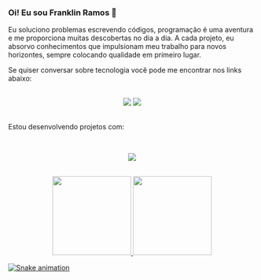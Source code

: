 <!-- --- -->
<!-- <br> -->

### Oi! Eu sou Franklin Ramos 👋

Eu soluciono problemas escrevendo códigos, programação é uma aventura e me proporciona muitas descobertas no dia a dia. A cada projeto, eu absorvo conhecimentos que impulsionam meu trabalho para novos horizontes, sempre colocando qualidade em primeiro lugar.

Se quiser conversar sobre tecnologia você pode me encontrar nos links abaixo:

<br>

<div align="center">
  <a href="https://www.linkedin.com/in/franklinrms/" target="_blank"><img src="https://img.shields.io/badge/linkedin-%23181717.svg?style=for-the-badge&logo=linkedin&logoColor=1E6BE1&color=0D1117"></a> 
  <a href="mailto:franklinramos@outlook.com" target="_blank"><img src="https://img.shields.io/badge/Email-%23181717?style=for-the-badge&logo=microsoft-outlook&logoColor=1E6BE1&color=0D1117"></a> 
<!--   <a href="https://" target="_blank"><img src="https://img.shields.io/badge/Portfolio-%23181717.svg?style=for-the-badge&logo=react&logoColor=1E6BE1&color=0D1117"></a> -->
</div>

<br>

Estou desenvolvendo projetos com:

<br>
<p align="center">
<!-- <p> -->
  <a href="https://www.linkedin.com/in/franklinrms/">
    <img src="https://skillicons.dev/icons?i=js,ts,html,css,react,redux,git,docker,nodejs,mysql,firebase&theme=dark" />
  </a>
</p>
<br>
<div align="center">
  <a href="https://www.linkedin.com/in/franklinrms/">
<!--   <img height="160em" src="https://github-readme-streak-stats.herokuapp.com?user=franklinrms&theme=github-dark-blue&hide_border=true&date_format=j%20M%5B%20Y%5D"/> -->
<!--    <br> -->
  <img height="160em" src="https://github-readme-stats.vercel.app/api?username=franklinrms&show_icons=true&theme=github_dark&include_all_commits=true&count_private=true&hide_border=true"/>
  <img height="160em" src="https://github-readme-stats.vercel.app/api/top-langs/?username=franklinrms&layout=compact&langs_count=7&theme=github_dark&hide_border=true"/>
</div>

![Snake animation](https://github.com/franklinrms/franklinrms/blob/output/github-contribution-grid-snake.svg)

